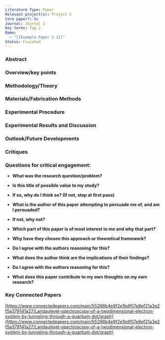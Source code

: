 ```yaml
---
Literature Type: Paper
Relevant project(s): Project 2
Core paper?: No
Journal: Journal 2
Key terms: Tag 2
Name:
  - "[[Example Paper 2 3]]"
Status: Finished
---
```

### **Abstract**

  

### **Overview/key points**

  

### **Methodology/Theory**

  

### **Materials/Fabrication Methods**

  

### **Experimental Procedure**

  

### **Experimental Results and Discussion**

  

### **Outlook/Future Developments**

  

### **Critiques**

  

### **Questions for critical engagement:**

- **What was the research question/problem?**

  

- **Is this title of possible value to my study?**

- **If so, why do I think so? (If not, stop at first pass)**

  

- **What is the author of this paper attempting to persuade me of, and am I persuaded?**

- **If not, why not?**

  

- **Which part of this paper is of most interest to me and why that part?**

  

- **Why have they chosen this approach or theoretical framework?**

- **Do I agree with the authors reasoning for this?**

  

- **What does the author think are the implications of their findings?**

- **Do I agree with the authors reasoning for this?**

  

- **What does this paper contribute to my own thoughts on my own research?**

  

### **Key Connected Papers**

[https://www.connectedpapers.com/main/55296b4e9f2e1bdf07e8ef21a3e2f5a379141a27/Landaulevel-spectroscopy-of-a-twodimensional-electron-system-by-tunneling-through-a-quantum-dot/graph](https://www.connectedpapers.com/main/55296b4e9f2e1bdf07e8ef21a3e2f5a379141a27/Landaulevel-spectroscopy-of-a-twodimensional-electron-system-by-tunneling-through-a-quantum-dot/graph)